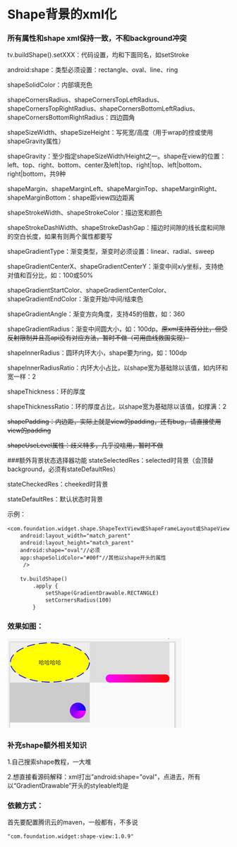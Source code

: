 # Shape背景的xml化

### 所有属性和shape xml保持一致，不和background冲突

tv.buildShape().setXXX：代码设置，均和下面同名，如setStroke

android:shape：类型必须设置：rectangle、oval、line、ring

shapeSolidColor：内部填充色

shapeCornersRadius、shapeCornersTopLeftRadius、shapeCornersTopRightRadius、shapeCornersBottomLeftRadius、shapeCornersBottomRightRadius：四边圆角

shapeSizeWidth、shapeSizeHeight：写死宽/高度（用于wrap的控或使用shapeGravity属性）

shapeGravity：至少指定shapeSizeWidth/Height之一。shape在view的位置：left、top、right、bottom、center及left|top、right|top、left|bottom、right|bottom，共9种

shapeMargin、shapeMarginLeft、shapeMarginTop、shapeMarginRight、shapeMarginBottom：shape距view四边距离

shapeStrokeWidth、shapeStrokeColor：描边宽和颜色

shapeStrokeDashWidth、shapeStrokeDashGap：描边时间隙的线长度和间隙的空白长度，如果有则两个属性都要写

shapeGradientType：渐变类型，渐变时必须设置：linear、radial、sweep

shapeGradientCenterX、shapeGradientCenterY：渐变中间x/y坐标，支持绝对值和百分比，如：100或50%

shapeGradientStartColor、shapeGradientCenterColor、shapeGradientEndColor：渐变开始/中间/结束色

shapeGradientAngle：渐变方向角度，支持45的倍数，如：360

shapeGradientRadius：渐变中间圆大小，如：100dp。~~原xml支持百分比，但受反射限制并且高api没有对应方法，暂时不做（可用曲线救国实现）~~

shapeInnerRadius：圆环内环大小，shape要为ring，如：100dp

shapeInnerRadiusRatio：内环大小占比，以shape宽为基础除以该值，如内环和宽一样：2

shapeThickness：环的厚度

shapeThicknessRatio：环的厚度占比，以shape宽为基础除以该值，如撑满：2

~~shapePadding：内边距，实际上就是view的padding，还有bug，请直接使用view的padding~~

~~shapeUseLevel属性：歧义特多，几乎没啥用，暂时不做~~

###额外背景状态选择器功能
stateSelectedRes：selected时背景（会顶替background，必须有stateDefaultRes）

stateCheckedRes：cheeked时背景

stateDefaultRes：默认状态时背景

示例：

```
<com.foundation.widget.shape.ShapeTextView或ShapeFrameLayout或ShapeView
    android:layout_width="match_parent"
    android:layout_height="match_parent"
    android:shape="oval"//必须
    app:shapeSolidColor="#00f"//其他以shape开头的属性
     />

    tv.buildShape()
        .apply {
            setShape(GradientDrawable.RECTANGLE)
            setCornersRadius(100)
        }
```

### 效果如图：

![img](example.png "img")

### 补充shape额外相关知识

1.自己搜索shape教程，一大堆

2.想直接看源码解释：xml打出”android:shape="oval"，点进去，所有以“GradientDrawable”开头的styleable均是
### 依赖方式：

首先要配置腾讯云的maven，一般都有，不多说
```
"com.foundation.widget:shape-view:1.0.9"
```